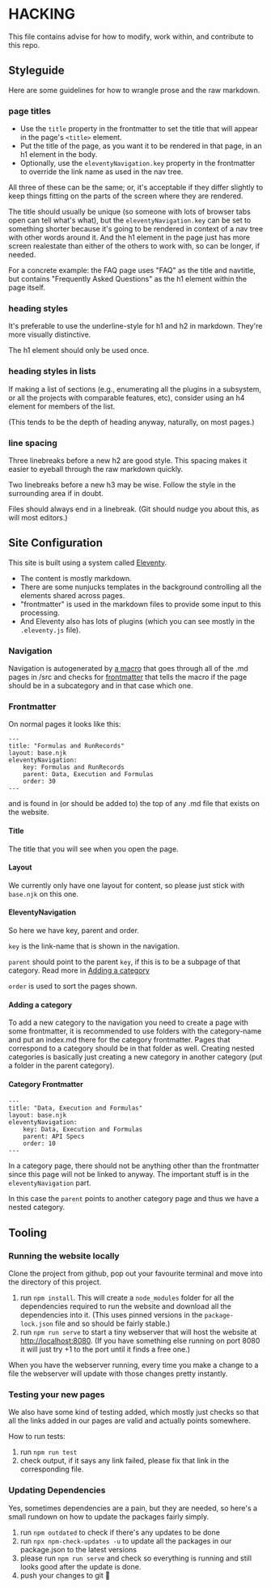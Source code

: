 HACKING
=======

This file contains advise for how to modify, work within, and contribute to this repo.



Styleguide
----------

Here are some guidelines for how to wrangle prose and the raw markdown.

### page titles

- Use the `title` property in the frontmatter to set the title that will appear in the page's `<title>` element.
- Put the title of the page, as you want it to be rendered in that page, in an h1 element in the body.
- Optionally, use the `eleventyNavigation.key` property in the frontmatter to override the link name as used in the nav tree.

All three of these can be the same; or, it's acceptable if they differ slightly to keep things fitting on the parts of the screen where they are rendered.

The title should usually be unique (so someone with lots of browser tabs open can tell what's what),
but the `eleventyNavigation.key` can be set to something shorter because it's going to be rendered in context of a nav tree with other words around it.
And the h1 element in the page just has more screen realestate than either of the others to work with, so can be longer, if needed.

For a concrete example: the FAQ page uses "FAQ" as the title and navtitle, but contains "Frequently Asked Questions" as the h1 element within the page itself.

### heading styles

It's preferable to use the underline-style for h1 and h2 in markdown.
They're more visually distinctive.

The h1 element should only be used once.

### heading styles in lists

If making a list of sections (e.g., enumerating all the plugins in a subsystem, or all the projects with comparable features, etc),
consider using an h4 element for members of the list.

(This tends to be the depth of heading anyway, naturally, on most pages.)

### line spacing

Three linebreaks before a new h2 are good style.
This spacing makes it easier to eyeball through the raw markdown quickly.

Two linebreaks before a new h3 may be wise.
Follow the style in the surrounding area if in doubt.

Files should always end in a linebreak.
(Git should nudge you about this, as will most editors.)



Site Configuration
------------------

This site is built using a system called [Eleventy](11ty.dev).

- The content is mostly markdown.
- There are some nunjucks templates in the background controlling all the elements shared across pages.
- "frontmatter" is used in the markdown files to provide some input to this processing.
- And Eleventy also has lots of plugins (which you can see mostly in the `.eleventy.js` file).

### Navigation

Navigation is autogenerated by [a macro](/src/_includes/navigation-macro.njk) that goes through all of the .md pages in /src and checks for [frontmatter](#frontmatter) that tells the macro if the page should be in a subcategory and in that case which one.

### Frontmatter
On normal pages it looks like this:
```
---
title: "Formulas and RunRecords"
layout: base.njk
eleventyNavigation: 
    key: Formulas and RunRecords
    parent: Data, Execution and Formulas
    order: 30
---
```

and is found in (or should be added to) the top of any .md file that exists on the website.

#### Title
The title that you will see when you open the page.

#### Layout
We currently only have one layout for content, so please just stick with `base.njk` on this one.

#### EleventyNavigation
So here we have key, parent and order. 

`key` is the link-name that is shown in the navigation. 

`parent` should point to the parent `key`, if this is to be a subpage of that category. Read more in [Adding a category](#adding-a-category)

`order` is used to sort the pages shown.

#### Adding a category
To add a new category to the navigation you need to create a page with some frontmatter, it is recommended to use folders with the category-name and put an index.md there for the category frontmatter. Pages that correspond to a category should be in that folder as well. Creating nested categories is basically just creating a new category in another category (put a folder in the parent category).

#### Category Frontmatter
```
---
title: "Data, Execution and Formulas"
layout: base.njk
eleventyNavigation: 
    key: Data, Execution and Formulas
    parent: API Specs
    order: 10
---
```

In a category page, there should not be anything other than the frontmatter since this page will not be linked to anyway. The important stuff is in the `eleventyNavigation` part. 

In this case the `parent` points to another category page and thus we have a nested category.



Tooling
-------

### Running the website locally

Clone the project from github, pop out your favourite terminal and move into the directory of this project.

1. run `npm install`.  This will create a `node_modules` folder for all the dependencies required to run the website and download all the dependencies into it.  (This uses pinned versions in the `package-lock.json` file and so should be fairly stable.)
2. run `npm run serve` to start a tiny webserver that will host the website at [http://localhost:8080](http://localhost:8080). (If you have something else running on port 8080 it will just try +1 to the port until it finds a free one.)

When you have the webserver running, every time you make a change to a file the webserver will update with those changes pretty instantly.

### Testing your new pages

We also have some kind of testing added, which mostly just checks so that all the links added in our pages are valid and actually points somewhere.

How to run tests:
1. run `npm run test`
2. check output, if it says any link failed, please fix that link in the corresponding file.


### Updating Dependencies

Yes, sometimes dependencies are a pain, but they are needed, so here's a small rundown on how to update the packages fairly simply.

1. run `npm outdated` to check if there's any updates to be done
2. run `npx npm-check-updates -u` to update all the packages in our package.json to the latest versions
3. please run `npm run serve` and check so everything is running and still looks good after the update is done.
4. push your changes to git 👏
